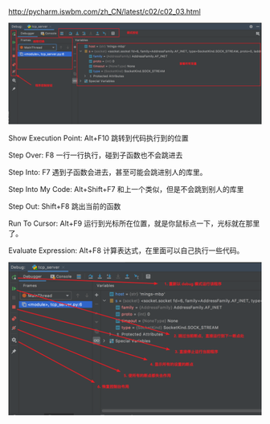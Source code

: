 http://pycharm.iswbm.com/zh_CN/latest/c02/c02_03.html

![image2](img/20200823140008.png)

Show Execution Point: Alt+F10 跳转到代码执行到的位置

Step Over: F8 一行一行执行，碰到子函数也不会跳进去

Step Into: F7 遇到子函数会进去，甚至可能会跳进别人的库里。

Step Into My Code: Alt+Shift+F7 和上一个类似，但是不会跳到别人的库里

Step Out: Shift+F8 跳出当前的函数

Run To Cursor: Alt+F9 运行到光标所在位置，就是你鼠标点一下，光标就在那里了。

Evaluate Expression: Alt+F8 计算表达式，在里面可以自己执行一些代码。

![image4](images/20200823143535.png)

